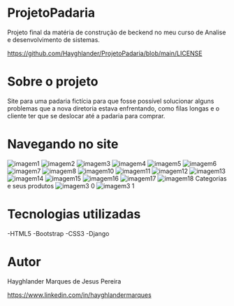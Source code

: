 # ProjetoPadaria

Projeto final da matéria de construção de beckend no meu curso de Analise e desenvolvimento de sistemas.

https://github.com/Hayghlander/ProjetoPadaria/blob/main/LICENSE

# Sobre o projeto

Site para uma padaria fictícia para que fosse possível solucionar alguns problemas que a nova diretoria estava enfrentando, 
como filas longas e o cliente ter que se deslocar até a padaria para comprar.

# Navegando no site

![imagem1](https://github.com/Hayghlander/ProjetoPadaria/assets/113555075/cb2209a3-9980-4348-ab71-00d85dc7699e)
![imagem2](https://github.com/Hayghlander/ProjetoPadaria/assets/113555075/e11fa196-e28b-4dc4-91e1-220cf7d122b7)
![imagem3](https://github.com/Hayghlander/ProjetoPadaria/assets/113555075/553925b7-0419-4f9c-8d98-a9449cc92c55)
![imagem4](https://github.com/Hayghlander/ProjetoPadaria/assets/113555075/39716ba9-09f8-4b37-87f4-26424ad57b4d)
![imagem5](https://github.com/Hayghlander/ProjetoPadaria/assets/113555075/2b1593bf-ece1-40e7-b5d6-e461135ce7b4)
![imagem6](https://github.com/Hayghlander/ProjetoPadaria/assets/113555075/b7cf4f4d-c4a6-4ab0-8463-8dbc12b691f4)
![imagem7](https://github.com/Hayghlander/ProjetoPadaria/assets/113555075/ae3609b2-9e0c-47a8-8ae4-37854546d74e)
![imagem8](https://github.com/Hayghlander/ProjetoPadaria/assets/113555075/4867348f-c05e-422e-afbe-2c284fce68ed)
![imagem10](https://github.com/Hayghlander/ProjetoPadaria/assets/113555075/c16544dd-7b55-4897-b197-d0e9a6486ea6)
![imagem11](https://github.com/Hayghlander/ProjetoPadaria/assets/113555075/30141ef0-fd39-4af6-abea-754452ab5721)
![imagem12](https://github.com/Hayghlander/ProjetoPadaria/assets/113555075/1ce20827-4aa1-4a0a-9202-7f7ad37eba52)
![imagem13](https://github.com/Hayghlander/ProjetoPadaria/assets/113555075/130e7c4d-632b-404e-ad3c-27626af4adaa)
![imagem14](https://github.com/Hayghlander/ProjetoPadaria/assets/113555075/433c3377-8792-44ac-b6a5-57eac52b8645)
![imagem15](https://github.com/Hayghlander/ProjetoPadaria/assets/113555075/075073fc-cfa9-48b0-a3e0-35c1ec9f26da)
![imagem16](https://github.com/Hayghlander/ProjetoPadaria/assets/113555075/0b0d36e8-41ff-4387-9c37-54a848faeaef)
![imagem17](https://github.com/Hayghlander/ProjetoPadaria/assets/113555075/e949f81e-4ac0-4fa7-b9f8-9b210375abd3)
![imagem18](https://github.com/Hayghlander/ProjetoPadaria/assets/113555075/821dd5f3-3b3b-443b-8549-aa40a9a9f560)
Categorias e seus produtos
![imagem3 0](https://github.com/Hayghlander/ProjetoPadaria/assets/113555075/b7bf7d9d-41d3-45f9-8bad-484570920fd8)
![imagem3 1](https://github.com/Hayghlander/ProjetoPadaria/assets/113555075/f586709a-17bd-4005-b655-5bd2389272fa)

# Tecnologias utilizadas

-HTML5
-Bootstrap
-CSS3
-Django

# Autor

Hayghlander Marques de Jesus Pereira

https://www.linkedin.com/in/hayghlandermarques
